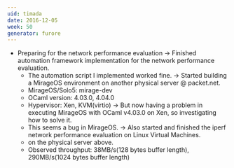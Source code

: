```yaml
---
uid: timada
date: 2016-12-05
week: 50
generator: furore
---
```


- Preparing for the network performance evaluation -> Finished automation framework implementation for the network performance evaluation.
  - The automation script I implemented worked fine. -> Started building a MirageOS environment on another physical server @ packet.net.
  - MirageOS/Solo5: mirage-dev
  - OCaml version: 4.03.0, 4.04.0
  - Hypervisor: Xen, KVM(virtio) -> But now having a problem in executing MirageOS with OCaml v4.03.0 on Xen, so investigating how to solve it.
  - This seems a bug in MirageOS. -> Also started and finished the iperf network performance evaluation on Linux Virtual Machines.
  - on the physical server above.
  - Observed throughput: 38MB/s(128 bytes buffer length), 290MB/s(1024 bytes buffer length)

